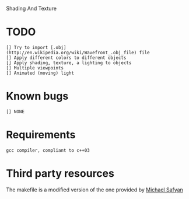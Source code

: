 Shading And Texture

# TODO

	[] Try to import [.obj](http://en.wikipedia.org/wiki/Wavefront_.obj_file) file
	[] Apply different colors to different objects
	[] Apply shading, texture, a lighting to objects
	[] Multiple viewpoints 
	[] Animated (moving) light

# Known bugs

	[] NONE

# Requirements

	gcc compiler, compliant to c++03
	
# Third party resources

The makefile is a modified version of the one provided by [Michael Safyan](https://sites.google.com/site/michaelsafyan/software-engineering/how-to-write-a-makefile)